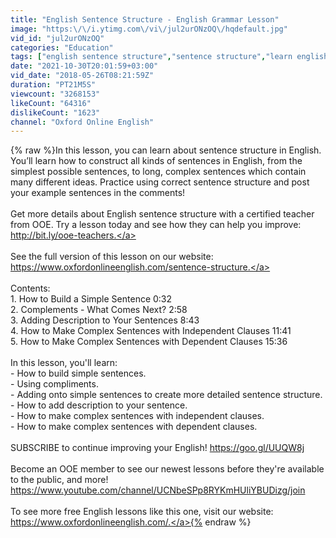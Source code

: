```yaml
---
title: "English Sentence Structure - English Grammar Lesson"
image: "https:\/\/i.ytimg.com\/vi\/jul2urONzOQ\/hqdefault.jpg"
vid_id: "jul2urONzOQ"
categories: "Education"
tags: ["english sentence structure","sentence structure","learn english sentence structure"]
date: "2021-10-30T20:01:59+03:00"
vid_date: "2018-05-26T08:21:59Z"
duration: "PT21M5S"
viewcount: "3268153"
likeCount: "64316"
dislikeCount: "1623"
channel: "Oxford Online English"
---
```

{% raw %}In this lesson, you can learn about sentence structure in English.<br />You’ll learn how to construct all kinds of sentences in English, from the simplest possible sentences, to long, complex sentences which contain many different ideas. Practice using correct sentence structure and post your example sentences in the comments!<br /><br />Get more details about English sentence structure with a certified teacher from OOE. Try a lesson today and see how they can help you improve: <a rel="nofollow" target="blank" href="http://bit.ly/ooe-teachers.">http://bit.ly/ooe-teachers.</a><br /><br />See the full version of this lesson on our website: <a rel="nofollow" target="blank" href="https://www.oxfordonlineenglish.com/sentence-structure.">https://www.oxfordonlineenglish.com/sentence-structure.</a> <br /><br />Contents:<br />1. How to Build a Simple Sentence 0:32<br />2. Complements - What Comes Next? 2:58<br />3. Adding Description to Your Sentences 8:43<br />4. How to Make Complex Sentences with Independent Clauses 11:41<br />5. How to Make Complex Sentences with Dependent Clauses 15:36<br /><br />In this lesson, you'll learn:<br />- How to build simple sentences.<br />- Using compliments.<br />- Adding onto simple sentences to create more detailed sentence structure.<br />- How to add description to your sentence.<br />- How to make complex sentences with independent clauses.<br />- How to make complex sentences with dependent clauses.<br /><br />SUBSCRIBE to continue improving your English! <a rel="nofollow" target="blank" href="https://goo.gl/UUQW8j">https://goo.gl/UUQW8j</a><br /><br />Become an OOE member to see our newest lessons before they're available to the public, and more! <a rel="nofollow" target="blank" href="https://www.youtube.com/channel/UCNbeSPp8RYKmHUliYBUDizg/join">https://www.youtube.com/channel/UCNbeSPp8RYKmHUliYBUDizg/join</a><br /><br />To see more free English lessons like this one, visit our website: <a rel="nofollow" target="blank" href="https://www.oxfordonlineenglish.com/.">https://www.oxfordonlineenglish.com/.</a>{% endraw %}
